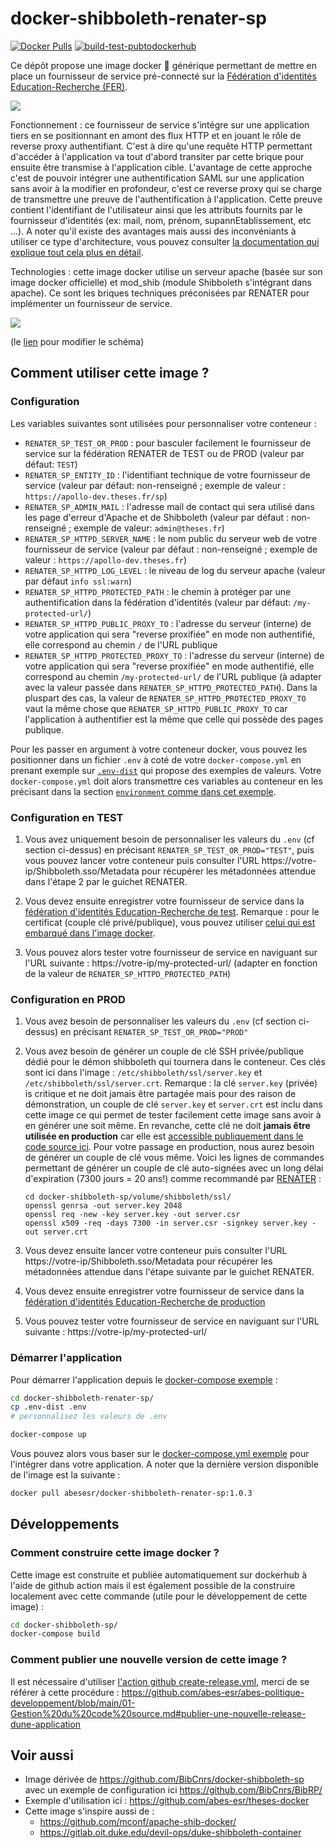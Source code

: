 # docker-shibboleth-renater-sp

[![Docker Pulls](https://img.shields.io/docker/pulls/abesesr/docker-shibboleth-renater-sp.svg)](https://hub.docker.com/r/abesesr/docker-shibboleth-renater-sp/) [![build-test-pubtodockerhub](https://github.com/abes-esr/docker-shibboleth-renater-sp/actions/workflows/build-test-pubtodockerhub.yml/badge.svg)](https://github.com/abes-esr/docker-shibboleth-renater-sp/actions/workflows/build-test-pubtodockerhub.yml)

Ce dépôt propose une image docker 🐳 générique permettant de mettre en place un fournisseur de service pré-connecté sur la [Fédération d'identités Education-Recherche (FER)](https://services.renater.fr/federation/index).

<img src="https://docs.google.com/drawings/d/e/2PACX-1vSTwzl0nQDoAVwzCUnAC9I5icDhcA2_YlHn6Glx1GFdiZSRFGdA9EPbeR50kMP6njUfsDeRut_L9aXJ/pub?w=301&amp;h=216">

Fonctionnement : ce fournisseur de service s'intégre sur une application tiers en se positionnant en amont des flux HTTP et en jouant le rôle de reverse proxy authentifiant. C'est à dire qu'une requête HTTP permettant d'accéder à l'application va tout d'abord transiter par cette brique pour ensuite être transmise à l'application cible. L'avantage de cette approche c'est de pouvoir intégrer une authentification SAML sur une application sans avoir à la modifier en profondeur, c'est ce reverse proxy qui se charge de transmettre une preuve de l'authentification à l'application. Cette preuve contient l'identifiant de l'utilisateur ainsi que les attributs fournits par le fournisseur d'identités (ex: mail, nom, prénom, supannEtablissement, etc ...). A noter qu'il existe des avantages mais aussi des inconvéniants à utiliser ce type d'architecture, vous pouvez consulter [la documentation qui explique tout cela plus en détail](https://services.renater.fr/federation/documentation/generale/shib-et-reverseproxy).

Technologies : cette image docker utilise un serveur apache (basée sur son image docker officielle) et mod_shib (module Shibboleth s'intégrant dans apache). Ce sont les briques techniques préconisées par RENATER pour implémenter un fournisseur de service.

<img src="https://docs.google.com/drawings/d/e/2PACX-1vRMfhC8StjZi8KUXUnAoQA7MJG4BymqQue0dIxnsR9-VchR9dJTOh3tRU8j_3ngpvPaU9rReELFVrG8/pub?w=945&amp;h=665">

(le [lien](https://docs.google.com/drawings/d/1lGluW3Kpq7p2j2Hx8SmAqkDAKFmw6Zu7P8YuhTPV0ew/edit) pour modifier le schéma)



## Comment utiliser cette image ?

### Configuration

Les variables suivantes sont utilisées pour personnaliser votre conteneur :
- ``RENATER_SP_TEST_OR_PROD`` : pour basculer facilement le fournisseur de service sur la fédération RENATER de TEST ou de PROD (valeur par défaut: ``TEST``)
- ``RENATER_SP_ENTITY_ID`` : l'identifiant technique de votre fournisseur de service (valeur par défaut: non-renseigné ; exemple de valeur : ``https://apollo-dev.theses.fr/sp``)
- ``RENATER_SP_ADMIN_MAIL`` : l'adresse mail de contact qui sera utilisé dans les page d'erreur d'Apache et de Shibboleth (valeur par défaut : non-renseigné ; exemple de valeur: ``admin@theses.fr``)
- ``RENATER_SP_HTTPD_SERVER_NAME`` : le nom public du serveur web de votre fournisseur de service (valeur par défaut : non-renseigné ; exemple de valeur : ``https://apollo-dev.theses.fr``)
- ``RENATER_SP_HTTPD_LOG_LEVEL`` : le niveau de log du serveur apache (valeur par défaut ``info ssl:warn``)
- ``RENATER_SP_HTTPD_PROTECTED_PATH`` : le chemin à protéger par une authentification dans la fédération d'identités (valeur par défaut: ``/my-protected-url/``)
- ``RENATER_SP_HTTPD_PUBLIC_PROXY_TO`` : l'adresse du serveur (interne) de votre application qui sera "reverse proxifiée" en mode non authentifié, elle correspond au chemin ``/`` de l'URL publique
- ``RENATER_SP_HTTPD_PROTECTED_PROXY_TO`` : l'adresse du serveur (interne) de votre application qui sera "reverse proxifiée" en mode authentifié, elle correspond au chemin ``/my-protected-url/`` de l'URL publique (à adapter avec la valeur passée dans ``RENATER_SP_HTTPD_PROTECTED_PATH``). Dans la pluspart des cas, la valeur de ``RENATER_SP_HTTPD_PROTECTED_PROXY_TO`` vaut la même chose que ``RENATER_SP_HTTPD_PUBLIC_PROXY_TO`` car l'application à authentifier est la même que celle qui possède des pages publique.

Pour les passer en argument à votre conteneur docker, vous pouvez les positionner dans un fichier ``.env`` à coté de votre ``docker-compose.yml`` en prenant exemple sur [``.env-dist``](https://github.com/abes-esr/docker-shibboleth-renater-sp/blob/main/.env-dist) qui propose des exemples de valeurs. Votre ``docker-compose.yml`` doit alors transmettre ces variables au conteneur en les précisant dans la section [``environment`` comme dans cet exemple](https://github.com/abes-esr/docker-shibboleth-renater-sp/blob/0fdb9619c4e4b8bb2f50dfda1f93c4a1d65df4bb/docker-compose.yml#L13-L23).


### Configuration en TEST

1) Vous avez uniquement besoin de personnaliser les valeurs du ``.env`` (cf section ci-dessus) en précisant ``RENATER_SP_TEST_OR_PROD="TEST"``, puis vous pouvez lancer votre conteneur puis consulter l'URL https://votre-ip/Shibboleth.sso/Metadata pour récupérer les métadonnées attendue dans l'étape 2 par le guichet RENATER.

2) Vous devez ensuite enregistrer votre fournisseur de service dans la [fédération d'identités Education-Recherche de test](https://federation.renater.fr/registry?action=get_all). Remarque : pour le certificat (couple clé privé/publique), vous pouvez utiliser [celui qui est embarqué dans l'image docker](https://github.com/abes-esr/docker-shibboleth-renater-sp/tree/main/image/shibboleth/ssl).

3) Vous pouvez alors tester votre fournisseur de service en naviguant sur l'URL suivante : https://votre-ip/my-protected-url/ (adapter en fonction de la valeur de ``RENATER_SP_HTTPD_PROTECTED_PATH``)

### Configuration en PROD

1) Vous avez besoin de personnaliser les valeurs du ``.env`` (cf section ci-dessus) en précisant ``RENATER_SP_TEST_OR_PROD="PROD"``

2) Vous avez besoin de générer un couple de clé SSH privée/publique dédié pour le démon shibboleth qui tournera dans le conteneur. Ces clés sont ici dans l'image : ``/etc/shibboleth/ssl/server.key`` et ``/etc/shibboleth/ssl/server.crt``. Remarque : la clé ``server.key`` (privée) is critique et ne doit jamais être partagée mais pour des raison de démonstration, un couple de clé ``server.key`` et ``server.crt`` est inclu dans cette image ce qui permet de tester facilement cette image sans avoir à en générer une soit même. En revanche, cette clé ne doit **jamais être utilisée en production** car elle est [accessible publiquement dans le code source ici](https://github.com/abes-esr/docker-shibboleth-renater-sp/blob/main/image/shibboleth/ssl/server.key). Pour votre passage en production, nous aurez besoin de générer un couple de clé vous même. Voici les lignes de commandes permettant de générer un couple de clé auto-signées avec un long délai d'expiration (7300 jours = 20 ans!) comme recommandé par [RENATER](https://services.renater.fr/federation/documentation/generale/certificats-saml#recommandations_techniques_pour_les_certificats) :
   ```
   cd docker-shibboleth-sp/volume/shibboleth/ssl/
   openssl genrsa -out server.key 2048
   openssl req -new -key server.key -out server.csr
   openssl x509 -req -days 7300 -in server.csr -signkey server.key -out server.crt
   ```

3) Vous devez ensuite lancer votre conteneur puis consulter l'URL https://votre-ip/Shibboleth.sso/Metadata pour récupérer les métadonnées attendue dans l'étape suivante par le guichet RENATER.

4) Vous devez ensuite enregistrer votre fournisseur de service dans la [fédération d'identités Education-Recherche de production](https://federation.renater.fr/registry?action=get_all)

5) Vous pouvez tester votre fournisseur de service en naviguant sur l'URL suivante : https://votre-ip/my-protected-url/


### Démarrer l'application

Pour démarrer l'application depuis le [docker-compose exemple](https://github.com/abes-esr/docker-shibboleth-renater-sp/blob/main/docker-compose.yml) :
```bash
cd docker-shibboleth-renater-sp/
cp .env-dist .env
# personnalisez les valeurs de .env

docker-compose up
```

Vous pouvez alors vous baser sur le [docker-compose.yml exemple](https://github.com/abes-esr/docker-shibboleth-renater-sp/blob/main/docker-compose.yml) pour l'intégrer dans votre application. A noter que la dernière version disponible de l'image est la suivante :
```bash
docker pull abesesr/docker-shibboleth-renater-sp:1.0.3
```

## Développements

### Comment construire cette image docker ?

Cette image est construite et publiée automatiquement sur dockerhub à l'aide de github action mais il est également possible de la construire localement avec cette commande (utile pour le développement de cette image) :
```bash
cd docker-shibboleth-sp/
docker-compose build
```

### Comment publier une nouvelle version de cette image ?

Il est nécessaire d'utiliser [l'action github create-release.yml](https://github.com/abes-esr/docker-shibboleth-renater-sp/actions/workflows/create-release.yml), merci de se référer à cette procédure : https://github.com/abes-esr/abes-politique-developpement/blob/main/01-Gestion%20du%20code%20source.md#publier-une-nouvelle-release-dune-application

## Voir aussi

- Image dérivée de https://github.com/BibCnrs/docker-shibboleth-sp avec un exemple de configuration ici https://github.com/BibCnrs/BibRP/
- Exemple d'utilisation ici : https://github.com/abes-esr/theses-docker
- Cette image s'inspire aussi de :
  - https://github.com/mconf/apache-shib-docker/
  - https://gitlab.oit.duke.edu/devil-ops/duke-shibboleth-container


